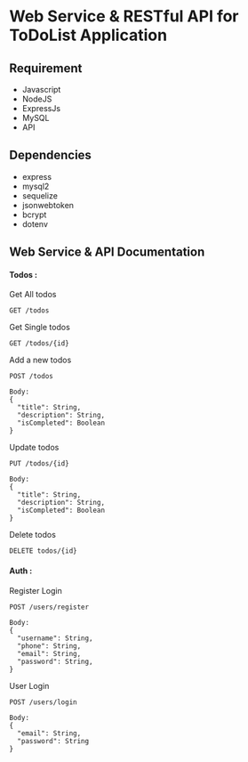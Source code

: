 # Web Service & RESTful API for ToDoList Application

## Requirement

- Javascript
- NodeJS
- ExpressJs
- MySQL
- API

## Dependencies

- express
- mysql2
- sequelize
- jsonwebtoken
- bcrypt
- dotenv

## Web Service & API Documentation

#### Todos :

Get All todos

```
GET /todos
```

Get Single todos

```
GET /todos/{id}
```

Add a new todos

```
POST /todos
```

```
Body:
{
  "title": String,
  "description": String,
  "isCompleted": Boolean
}
```

Update todos

```
PUT /todos/{id}
```

```
Body:
{
  "title": String,
  "description": String,
  "isCompleted": Boolean
}
```

Delete todos

```
DELETE todos/{id}
```

#### Auth :

Register Login

```
POST /users/register
```

```
Body:
{
  "username": String,
  "phone": String,
  "email": String,
  "password": String,
}
```

User Login

```
POST /users/login
```

```
Body:
{
  "email": String,
  "password": String
}
```

